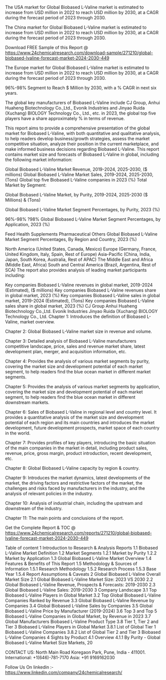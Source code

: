 The USA market for Global Biobased L-Valine market is estimated to increase from USD million in 2022 to reach USD million by 2030, at a CAGR during the forecast period of 2023 through 2030.

The China market for Global Biobased L-Valine market is estimated to increase from USD million in 2022 to reach USD million by 2030, at a CAGR during the forecast period of 2023 through 2030.

Download FREE Sample of this Report @ https://www.24chemicalresearch.com/download-sample/271210/global-biobased-lvaline-forecast-market-2024-2030-449

The Europe market for Global Biobased L-Valine market is estimated to increase from USD million in 2022 to reach USD million by 2030, at a CAGR during the forecast period of 2023 through 2030.

96%-98% Segment to Reach $ Million by 2030, with a % CAGR in next six years.

The global key manufacturers of Biobased L-Valine include CJ Group, Anhui Huaheng Biotechnology Co.,Ltd., Evonik Industries and Jinyao Ruida (Xuchang) BIOLOGY Technology Co., Ltd., etc. in 2023, the global top five players have a share approximately % in terms of revenue.

This report aims to provide a comprehensive presentation of the global market for Biobased L-Valine, with both quantitative and qualitative analysis, to help readers develop business/growth strategies, assess the market competitive situation, analyze their position in the current marketplace, and make informed business decisions regarding Biobased L-Valine. This report contains market size and forecasts of Biobased L-Valine in global, including the following market information:

Global Biobased L-Valine Market Revenue, 2019-2024, 2025-2030, ($ millions)
Global Biobased L-Valine Market Sales, 2019-2024, 2025-2030, (Tons)
Global top five Biobased L-Valine companies in 2023 (%)
Total Market by Segment:

Global Biobased L-Valine Market, by Purity, 2019-2024, 2025-2030 ($ Millions) & (Tons)

Global Biobased L-Valine Market Segment Percentages, by Purity, 2023 (%)

96%-98%
?98%
Global Biobased L-Valine Market Segment Percentages, by Application, 2023 (%)

Feed
Health Supplements
Pharmaceutical
Others
Global Biobased L-Valine Market Segment Percentages, By Region and Country, 2023 (%)

North America (United States, Canada, Mexico)
Europe (Germany, France, United Kingdom, Italy, Spain, Rest of Europe)
Asia-Pacific (China, India, Japan, South Korea, Australia, Rest of APAC)
The Middle East and Africa (Middle East, Africa)
South and Central America (Brazil, Argentina, Rest of SCA)
The report also provides analysis of leading market participants including:

Key companies Biobased L-Valine revenues in global market, 2019-2024 (Estimated), ($ millions)
Key companies Biobased L-Valine revenues share in global market, 2023 (%)
Key companies Biobased L-Valine sales in global market, 2019-2024 (Estimated), (Tons)
Key companies Biobased L-Valine sales share in global market, 2023 (%)
CJ Group
Anhui Huaheng Biotechnology Co.,Ltd.
Evonik Industries
Jinyao Ruida (Xuchang) BIOLOGY Technology Co., Ltd.
Chapter 1: Introduces the definition of Biobased L-Valine, market overview.

Chapter 2: Global Biobased L-Valine market size in revenue and volume.

Chapter 3: Detailed analysis of Biobased L-Valine manufacturers competitive landscape, price, sales and revenue market share, latest development plan, merger, and acquisition information, etc.

Chapter 4: Provides the analysis of various market segments by purity, covering the market size and development potential of each market segment, to help readers find the blue ocean market in different market segments.

Chapter 5: Provides the analysis of various market segments by application, covering the market size and development potential of each market segment, to help readers find the blue ocean market in different downstream markets.

Chapter 6: Sales of Biobased L-Valine in regional level and country level. It provides a quantitative analysis of the market size and development potential of each region and its main countries and introduces the market development, future development prospects, market space of each country in the world.

Chapter 7: Provides profiles of key players, introducing the basic situation of the main companies in the market in detail, including product sales, revenue, price, gross margin, product introduction, recent development, etc.

Chapter 8: Global Biobased L-Valine capacity by region & country.

Chapter 9: Introduces the market dynamics, latest developments of the market, the driving factors and restrictive factors of the market, the challenges and risks faced by manufacturers in the industry, and the analysis of relevant policies in the industry.

Chapter 10: Analysis of industrial chain, including the upstream and downstream of the industry.

Chapter 11: The main points and conclusions of the report.

Get the Complete Report & TOC @ https://www.24chemicalresearch.com/reports/271210/global-biobased-lvaline-forecast-market-2024-2030-449

Table of content
1 Introduction to Research & Analysis Reports
1.1 Biobased L-Valine Market Definition
1.2 Market Segments
1.2.1 Market by Purity
1.2.2 Market by Application
1.3 Global Biobased L-Valine Market Overview
1.4 Features & Benefits of This Report
1.5 Methodology & Sources of Information
1.5.1 Research Methodology
1.5.2 Research Process
1.5.3 Base Year
1.5.4 Report Assumptions & Caveats
2 Global Biobased L-Valine Overall Market Size
2.1 Global Biobased L-Valine Market Size: 2023 VS 2030
2.2 Global Biobased L-Valine Revenue, Prospects & Forecasts: 2019-2030
2.3 Global Biobased L-Valine Sales: 2019-2030
3 Company Landscape
3.1 Top Biobased L-Valine Players in Global Market
3.2 Top Global Biobased L-Valine Companies Ranked by Revenue
3.3 Global Biobased L-Valine Revenue by Companies
3.4 Global Biobased L-Valine Sales by Companies
3.5 Global Biobased L-Valine Price by Manufacturer (2019-2024)
3.6 Top 3 and Top 5 Biobased L-Valine Companies in Global Market, by Revenue in 2023
3.7 Global Manufacturers Biobased L-Valine Product Type
3.8 Tier 1, Tier 2 and Tier 3 Biobased L-Valine Players in Global Market
3.8.1 List of Global Tier 1 Biobased L-Valine Companies
3.8.2 List of Global Tier 2 and Tier 3 Biobased L-Valine Companies
4 Sights by Product
4.1 Overview
4.1.1 By Purity - Global Biobased L-Valine Market Size Markets, 20

CONTACT US:
North Main Road Koregaon Park, Pune, India - 411001.
International: +1(646)-781-7170
Asia: +91 9169162030

Follow Us On linkedin :- https://www.linkedin.com/company/24chemicalresearch/

